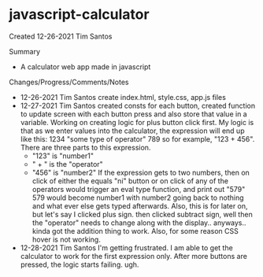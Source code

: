 # javascript-calculator

Created 12-26-2021 Tim Santos

Summary
- A calculator web app made in javascript

Changes/Progress/Comments/Notes
- 12-26-2021 Tim Santos create index.html, style.css, app.js files
- 12-27-2021 Tim Santos created consts for each button, created function to update screen with each button press and also store that value in a variable.  Working on creating logic for plus button click first.  My logic is that as we enter values into the calculator, the expression will end up like this: 1234 "some type of operator" 789 so for example, "123 + 456".  There are three parts to this expression.  
    - "123" is "number1"
    - " + " is the "operator"
    - "456" is "number2"
If the expression gets to two numbers, then on click of either the equals "ni" button or on click of any of the operators would trigger an eval type function, and print out "579"
579 would become number1 with number2 going back to nothing and what ever else gets typed afterwards. 
Also, this is for later on, but let's say I clicked plus sign.  then clicked subtract sign, well then the "operator" needs to change along with the display..
anyways.. kinda got the addition thing to work.  Also, for some reason CSS hover is not working.
- 12-28-2021 Tim Santos I'm getting frustrated.  I am able to get the calculator to work for the first expression only.  After more buttons are pressed, the logic starts failing. ugh.
